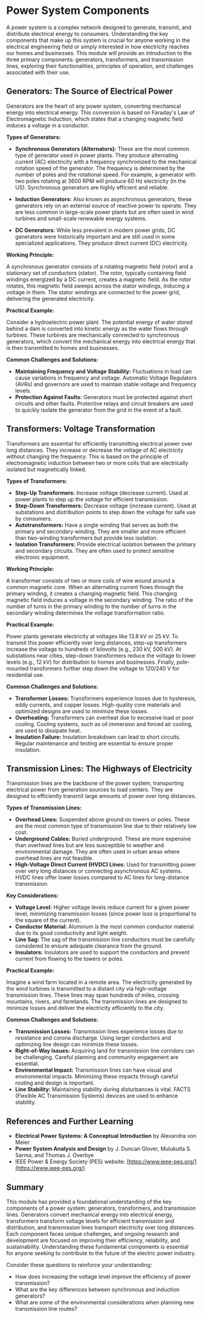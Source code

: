 # Power System Components

A power system is a complex network designed to generate, transmit, and distribute electrical energy to consumers. Understanding the key components that make up this system is crucial for anyone working in the electrical engineering field or simply interested in how electricity reaches our homes and businesses. This module will provide an introduction to the three primary components: generators, transformers, and transmission lines, exploring their functionalities, principles of operation, and challenges associated with their use.

## Generators: The Source of Electrical Power

Generators are the heart of any power system, converting mechanical energy into electrical energy. This conversion is based on Faraday's Law of Electromagnetic Induction, which states that a changing magnetic field induces a voltage in a conductor.

**Types of Generators:**

*   **Synchronous Generators (Alternators):** These are the most common type of generator used in power plants. They produce alternating current (AC) electricity with a frequency synchronized to the mechanical rotation speed of the generator. The frequency is determined by the number of poles and the rotational speed. For example, a generator with two poles rotating at 3600 RPM will produce 60 Hz electricity (in the US). Synchronous generators are highly efficient and reliable.

*   **Induction Generators:** Also known as asynchronous generators, these generators rely on an external source of reactive power to operate. They are less common in large-scale power plants but are often used in wind turbines and small-scale renewable energy systems.

*   **DC Generators:** While less prevalent in modern power grids, DC generators were historically important and are still used in some specialized applications. They produce direct current (DC) electricity.

**Working Principle:**

A synchronous generator consists of a rotating magnetic field (rotor) and a stationary set of conductors (stator). The rotor, typically containing field windings energized by a DC current, creates a magnetic field. As the rotor rotates, this magnetic field sweeps across the stator windings, inducing a voltage in them. The stator windings are connected to the power grid, delivering the generated electricity.

**Practical Example:**

Consider a hydroelectric power plant. The potential energy of water stored behind a dam is converted into kinetic energy as the water flows through turbines. These turbines are mechanically connected to synchronous generators, which convert the mechanical energy into electrical energy that is then transmitted to homes and businesses.

**Common Challenges and Solutions:**

*   **Maintaining Frequency and Voltage Stability:** Fluctuations in load can cause variations in frequency and voltage. Automatic Voltage Regulators (AVRs) and governors are used to maintain stable voltage and frequency levels.
*   **Protection Against Faults:** Generators must be protected against short circuits and other faults. Protective relays and circuit breakers are used to quickly isolate the generator from the grid in the event of a fault.

## Transformers: Voltage Transformation

Transformers are essential for efficiently transmitting electrical power over long distances. They increase or decrease the voltage of AC electricity without changing the frequency. This is based on the principle of electromagnetic induction between two or more coils that are electrically isolated but magnetically linked.

**Types of Transformers:**

*   **Step-Up Transformers:** Increase voltage (decrease current). Used at power plants to step up the voltage for efficient transmission.
*   **Step-Down Transformers:** Decrease voltage (increase current). Used at substations and distribution points to step down the voltage for safe use by consumers.
*   **Autotransformers:** Have a single winding that serves as both the primary and secondary winding. They are smaller and more efficient than two-winding transformers but provide less isolation.
*   **Isolation Transformers:** Provide electrical isolation between the primary and secondary circuits. They are often used to protect sensitive electronic equipment.

**Working Principle:**

A transformer consists of two or more coils of wire wound around a common magnetic core. When an alternating current flows through the primary winding, it creates a changing magnetic field. This changing magnetic field induces a voltage in the secondary winding. The ratio of the number of turns in the primary winding to the number of turns in the secondary winding determines the voltage transformation ratio.

**Practical Example:**

Power plants generate electricity at voltages like 13.8 kV or 25 kV. To transmit this power efficiently over long distances, step-up transformers increase the voltage to hundreds of kilovolts (e.g., 230 kV, 500 kV). At substations near cities, step-down transformers reduce the voltage to lower levels (e.g., 12 kV) for distribution to homes and businesses. Finally, pole-mounted transformers further step down the voltage to 120/240 V for residential use.

**Common Challenges and Solutions:**

*   **Transformer Losses:** Transformers experience losses due to hysteresis, eddy currents, and copper losses. High-quality core materials and optimized designs are used to minimize these losses.
*   **Overheating:** Transformers can overheat due to excessive load or poor cooling. Cooling systems, such as oil immersion and forced air cooling, are used to dissipate heat.
*   **Insulation Failure:** Insulation breakdown can lead to short circuits. Regular maintenance and testing are essential to ensure proper insulation.

## Transmission Lines: The Highways of Electricity

Transmission lines are the backbone of the power system, transporting electrical power from generation sources to load centers. They are designed to efficiently transmit large amounts of power over long distances.

**Types of Transmission Lines:**

*   **Overhead Lines:** Suspended above ground on towers or poles. These are the most common type of transmission line due to their relatively low cost.
*   **Underground Cables:** Buried underground. These are more expensive than overhead lines but are less susceptible to weather and environmental damage. They are often used in urban areas where overhead lines are not feasible.
*   **High-Voltage Direct Current (HVDC) Lines:** Used for transmitting power over very long distances or connecting asynchronous AC systems. HVDC lines offer lower losses compared to AC lines for long-distance transmission.

**Key Considerations:**

*   **Voltage Level:** Higher voltage levels reduce current for a given power level, minimizing transmission losses (since power loss is proportional to the square of the current).
*   **Conductor Material:** Aluminum is the most common conductor material due to its good conductivity and light weight.
*   **Line Sag:** The sag of the transmission line conductors must be carefully considered to ensure adequate clearance from the ground.
*   **Insulators:** Insulators are used to support the conductors and prevent current from flowing to the towers or poles.

**Practical Example:**

Imagine a wind farm located in a remote area. The electricity generated by the wind turbines is transmitted to a distant city via high-voltage transmission lines. These lines may span hundreds of miles, crossing mountains, rivers, and farmlands. The transmission lines are designed to minimize losses and deliver the electricity efficiently to the city.

**Common Challenges and Solutions:**

*   **Transmission Losses:** Transmission lines experience losses due to resistance and corona discharge. Using larger conductors and optimizing line design can minimize these losses.
*   **Right-of-Way Issues:** Acquiring land for transmission line corridors can be challenging. Careful planning and community engagement are essential.
*   **Environmental Impact:** Transmission lines can have visual and environmental impacts. Minimizing these impacts through careful routing and design is important.
*   **Line Stability:** Maintaining stability during disturbances is vital. FACTS (Flexible AC Transmission Systems) devices are used to enhance stability.

## References and Further Learning

*   **Electrical Power Systems: A Conceptual Introduction** by Alexandra von Meier
*   **Power System Analysis and Design** by J. Duncan Glover, Mulukutla S. Sarma, and Thomas J. Overbye
*   IEEE Power & Energy Society (PES) website: [https://www.ieee-pes.org/](https://www.ieee-pes.org/)

## Summary

This module has provided a foundational understanding of the key components of a power system: generators, transformers, and transmission lines. Generators convert mechanical energy into electrical energy, transformers transform voltage levels for efficient transmission and distribution, and transmission lines transport electricity over long distances. Each component faces unique challenges, and ongoing research and development are focused on improving their efficiency, reliability, and sustainability. Understanding these fundamental components is essential for anyone seeking to contribute to the future of the electric power industry.

Consider these questions to reinforce your understanding:

*   How does increasing the voltage level improve the efficiency of power transmission?
*   What are the key differences between synchronous and induction generators?
*   What are some of the environmental considerations when planning new transmission line routes?